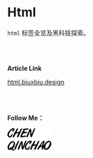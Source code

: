 # Html

`html` 标签全览及黑科技探索。


<br>
<br>

**Article Link**

[html.biuxbiu.design](http://html.biuxbiu.design/)

<br>
<br>

**Follow Me：**

[![chenqinchao](img/chenqinchao.png "Chenqinchao")](http://www.biuxbiu.design/?_blank)